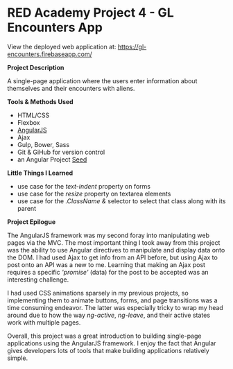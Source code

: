 # RED Academy Project 4 - GL Encounters App

View the deployed web application at: https://gl-encounters.firebaseapp.com/

**Project Description**

 A single-page application where the users enter information about themselves and their encounters with aliens.  

**Tools & Methods Used**

- HTML/CSS
- Flexbox
- [AngularJS](https://angularjs.org/)
- Ajax
- Gulp, Bower, Sass
- Git & GiHub for version control
- an Angular Project [Seed](https://github.com/redacademy/angular-project/tree/seed)

**Little Things I Learned**

- use case for the _text-indent_ property on forms
- use case for the _resize_ property on textarea elements
- use case for the _.ClassName &_ selector to select that class along with its parent

**Project Epilogue**

 The AngularJS framework was my second foray into manipulating web pages via the MVC. The most important thing I took away from this project was the ability to use Angular directives to manipulate and display data onto the DOM. I had used Ajax to get info from an API before, but using Ajax to post onto an API was a new to me. Learning that making an Ajax post requires a specific _'promise'_ (data) for the post to be accepted was an interesting challenge.

 I had used CSS animations sparsely in my previous projects, so implementing them to animate buttons, forms, and page transitions was a time consuming endeavor. The latter was especially tricky to wrap my head around due to how the way _ng-active_, _ng-leave_, and their active states work with multiple pages.

 Overall, this project was a great introduction to building single-page applications using the AngularJS framework. I enjoy the fact that Angular gives developers lots of tools that make building applications relatively simple.
